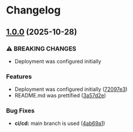 # Changelog

## [1.0.0](https://github.com/websavva/portfolio/compare/v0.0.1...v1.0.0) (2025-10-28)


### ⚠ BREAKING CHANGES

* Deployment was configured initially

### Features

* Deployment was configured initially ([72097e3](https://github.com/websavva/portfolio/commit/72097e33ee4cf591d634b31dde4539071ced7b23))
* README.md was prettified ([3a57d2e](https://github.com/websavva/portfolio/commit/3a57d2ee50563071adc2b47cf12ad0bf4fc1716c))


### Bug Fixes

* **ci/cd:** main branch is used ([4ab69a1](https://github.com/websavva/portfolio/commit/4ab69a18a3d352a1ca66b368d6b3821468952fdb))
